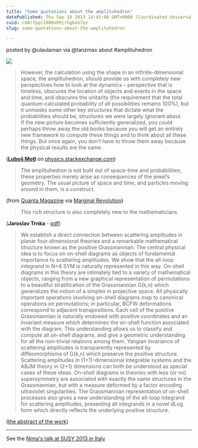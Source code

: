 ```yaml
---
title: "Some quotations about the amplituhedron"
datePublished: Thu Sep 19 2013 14:43:00 GMT+0000 (Coordinated Universal Time)
cuid: cm8r7ppi1000x09jrhgba57qx
slug: some-quotations-about-the-amplituhedron

---
```



posted by @ulaulaman via @tanzmax about #amplituhedron

![](https://cdn.hashnode.com/res/hashnode/image/upload/v1743071410755/c3e85a5c-dd2c-459b-af37-17163b4a7560.jpeg)

> However, the calculation using the shape in an infinite-dimensional space, the amplituhedron, should provide us with completely new perspectives how to look at the dynamics – perspective that is timeless, obscures the location of objects and events in the space and time, and obscures the unitarity (the requirement that the total quantum-calculated probability of all possibilities remains 100%), but it unmasks some other key structures that dictate what the probabilities should be, structures we were largely ignorant about.  
> If the new picture becomes sufficiently generalized, you could perhaps throw away the old books because you will get an entirely new framework to compute these things and to think about all these things. But once again, you don't have to throw them away because the physical results are the same.

([**Luboš Motl**](http://motls.blogspot.it/2013/09/amplituhedron-wonderful-pr-on-new.html) on [physics.stackexchange.com](http://physics.stackexchange.com/questions/77730/what-is-the-actual-significance-of-the-amplituhedron))

> The amplituhedron is not built out of space-time and probabilities; these properties merely arise as consequences of the jewel’s geometry. The usual picture of space and time, and particles moving around in them, is a construct.

(from [Quanta Magazine](https://www.simonsfoundation.org/quanta/20130917-a-jewel-at-the-heart-of-quantum-physics/) via [Marginal Revolution](http://marginalrevolution.com/marginalrevolution/2013/09/physics-sentence-of-the-day.html))

> This rich structure is also completely new to the mathematicians.

(**Jaroslav Trnka** - [pdf](http://www.staff.science.uu.nl/~tonge105/igst13/Trnka.pdf))

> We establish a direct connection between scattering amplitudes in planar four-dimensional theories and a remarkable mathematical structure known as the positive Grassmannian. The central physical idea is to focus on on-shell diagrams as objects of fundamental importance to scattering amplitudes. We show that the all-loop integrand in N=4 SYM is naturally represented in this way. On-shell diagrams in this theory are intimately tied to a variety of mathematical objects, ranging from a new graphical representation of permutations to a beautiful stratification of the Grassmannian G(k,n) which generalizes the notion of a simplex in projective space. All physically important operations involving on-shell diagrams map to canonical operations on permutations; in particular, BCFW deformations correspond to adjacent transpositions. Each cell of the positive Grassmannian is naturally endowed with positive coordinates and an invariant measure which determines the on-shell function associated with the diagram. This understanding allows us to classify and compute all on-shell diagrams, and give a geometric understanding for all the non-trivial relations among them. Yangian invariance of scattering amplitudes is transparently represented by diffeomorphisms of G(k,n) which preserve the positive structure. Scattering amplitudes in (1+1)-dimensional integrable systems and the ABJM theory in (2+1) dimensions can both be understood as special cases of these ideas. On-shell diagrams in theories with less (or no) supersymmetry are associated with exactly the same structures in the Grassmannian, but with a measure deformed by a factor encoding ultraviolet singularities. The Grassmannian representation of on-shell processes also gives a new understanding of the all-loop integrand for scattering amplitudes, presenting all integrands in a novel dLog form which directly reflects the underlying positive structure.

([the abstract of the work](http://arxiv.org/abs/1212.5605))

* * *

See the [Nima's talk at SUSY 2013 in Italy](http://susy2013.ictp.it/video/05_Friday/2013_08_30_Arkani-Hamed_4-3.html)